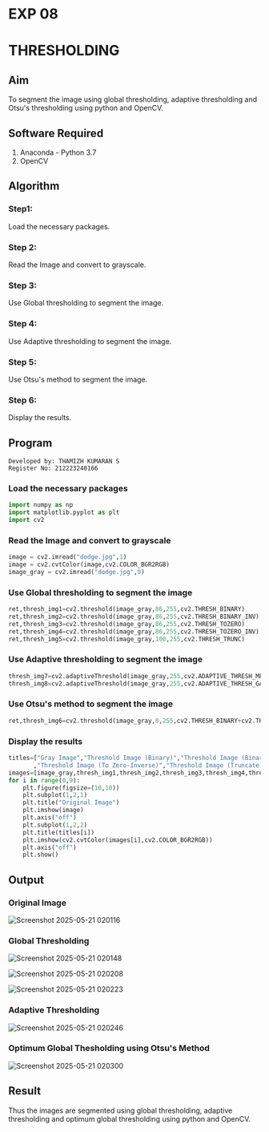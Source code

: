 # EXP 08
# THRESHOLDING
## Aim
To segment the image using global thresholding, adaptive thresholding and Otsu's thresholding using python and OpenCV.

## Software Required
1. Anaconda - Python 3.7
2. OpenCV

## Algorithm
### Step1:
Load the necessary packages.
### Step 2:
Read the Image and convert to grayscale.
### Step 3:
Use Global thresholding to segment the image.
### Step 4:
Use Adaptive thresholding to segment the image.
### Step 5:
Use Otsu's method to segment the image.
### Step 6:
Display the results.

## Program
```
Developed by: THAMIZH KUMARAN S
Register No: 212223240166
```
### Load the necessary packages
```python
import numpy as np
import matplotlib.pyplot as plt
import cv2
```
### Read the Image and convert to grayscale
```python
image = cv2.imread("dodge.jpg",1)
image = cv2.cvtColor(image,cv2.COLOR_BGR2RGB)
image_gray = cv2.imread("dodge.jpg",0)
```
### Use Global thresholding to segment the image
```python
ret,thresh_img1=cv2.threshold(image_gray,86,255,cv2.THRESH_BINARY)
ret,thresh_img2=cv2.threshold(image_gray,86,255,cv2.THRESH_BINARY_INV)
ret,thresh_img3=cv2.threshold(image_gray,86,255,cv2.THRESH_TOZERO)
ret,thresh_img4=cv2.threshold(image_gray,86,255,cv2.THRESH_TOZERO_INV)
ret,thresh_img5=cv2.threshold(image_gray,100,255,cv2.THRESH_TRUNC)
```
### Use Adaptive thresholding to segment the image
```python
thresh_img7=cv2.adaptiveThreshold(image_gray,255,cv2.ADAPTIVE_THRESH_MEAN_C,cv2.THRESH_BINARY,11,2)
thresh_img8=cv2.adaptiveThreshold(image_gray,255,cv2.ADAPTIVE_THRESH_GAUSSIAN_C,cv2.THRESH_BINARY,11,2)
```
### Use Otsu's method to segment the image
```python
ret,thresh_img6=cv2.threshold(image_gray,0,255,cv2.THRESH_BINARY+cv2.THRESH_OTSU)
```
### Display the results
```python
titles=["Gray Image","Threshold Image (Binary)","Threshold Image (Binary Inverse)","Threshold Image (To Zero)"
       ,"Threshold Image (To Zero-Inverse)","Threshold Image (Truncate)","Otsu","Adaptive Threshold (Mean)","Adaptive Threshold (Gaussian)"]
images=[image_gray,thresh_img1,thresh_img2,thresh_img3,thresh_img4,thresh_img5,thresh_img6,thresh_img7,thresh_img8]
for i in range(0,9):
    plt.figure(figsize=(10,10))
    plt.subplot(1,2,1)
    plt.title("Original Image")
    plt.imshow(image)
    plt.axis("off")
    plt.subplot(1,2,2)
    plt.title(titles[i])
    plt.imshow(cv2.cvtColor(images[i],cv2.COLOR_BGR2RGB))
    plt.axis("off")
    plt.show()
```
## Output

### Original Image

![Screenshot 2025-05-21 020116](https://github.com/user-attachments/assets/bfa72cf3-4fb9-4cab-9b6f-5f277f10743e)


### Global Thresholding

![Screenshot 2025-05-21 020148](https://github.com/user-attachments/assets/35a3189b-c265-475e-b456-5940e6ed7042)

![Screenshot 2025-05-21 020208](https://github.com/user-attachments/assets/3dbf2f85-218e-4e46-b2ef-d812afa9a177)

![Screenshot 2025-05-21 020223](https://github.com/user-attachments/assets/c56c8338-b177-485e-aa3f-6b63ab468e5e)


### Adaptive Thresholding

![Screenshot 2025-05-21 020246](https://github.com/user-attachments/assets/ca2a5639-b784-4f8e-b85a-7b720530d02c)


### Optimum Global Thesholding using Otsu's Method

![Screenshot 2025-05-21 020300](https://github.com/user-attachments/assets/24a85fd8-9003-4d24-a6f5-bfa26ad339cf)


## Result
Thus the images are segmented using global thresholding, adaptive thresholding and optimum global thresholding using python and OpenCV.
